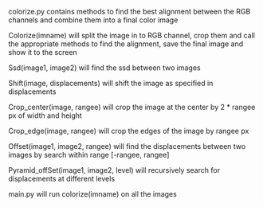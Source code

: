 colorize.py contains methods to find the best alignment between the RGB channels and combine them into a final color image

Colorize(imname) will split the image in to RGB channel, crop them and call the appropriate methods to find the alignment, save the final image and show it to the screen

Ssd(image1, image2) will find the ssd between two images

Shift(image, displacements) will shift the image as specified in displacements

Crop_center(image, rangee) will crop the image at the center by 2 * rangee px of width and height

Crop_edge(image, rangee) will crop the edges of the image by rangee px

Offset(image1, image2, rangee) will find the displacements between two images by search within range [-rangee, rangee]

Pyramid_offSet(image1, image2, level) will recursively search for displacements at different levels



main.py will run colorize(imname) on all the images
